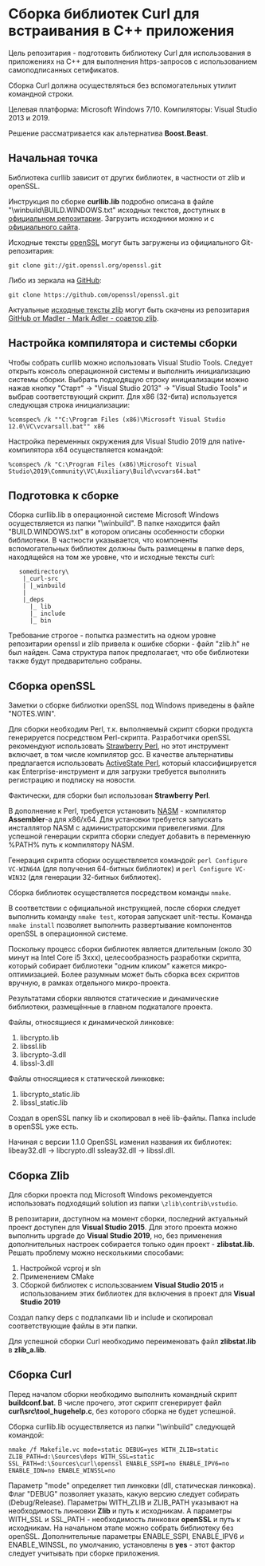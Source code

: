 # Сборка библиотек Curl для встраивания в C++ приложения

Цель репозитария - подготовить библиотеку Curl для использования в приложениях на C++ для выполнения https-запросов с использованием самоподписанных сетификатов.

Сборка Curl должна осуществляться без вспомогательных утилит командной строки.

Целевая платформа: Microsoft Windows 7/10. Компиляторы: Visual Studio 2013 и 2019.

Решение рассматривается как альтернатива **Boost.Beast**.

## Начальная точка

Библиотека curllib зависит от других библиотек, в частности от zlib и openSSL.

Инструкция по сборке **curllib.lib** подробно описана в файле "\winbuild\BUILD.WINDOWS.txt" исходных текстов, доступных в [официальном репозитарии](https://github.com/curl/curl). Загрузить исходники можно и с [официального сайта](https://curl.haxx.se/download.html).

Исходные тексты [openSSL](https://www.openssl.org/source/) могут быть загружены из официального Git-репозитария:

```
git clone git://git.openssl.org/openssl.git
```

Либо из зеркала на [GitHub](https://github.com/):

```
git clone https://github.com/openssl/openssl.git
```

Актуальные [исходные тексты zlib](http://www.zlib.net/) могут быть скачены из репозитария [GitHub от Madler - Mark Adler - соавтор zlib](https://github.com/madler/zlib).

## Настройка компилятора и системы сборки

Чтобы собрать curllib можно использовать Visual Studio Tools. Следует открыть консоль операционной системы и выполнить инициализацию системы сборки. Выбрать подходящую строку инициализации можно нажав кнопку "Старт" -> "Visual Studio 2013" -> "Visual Studio Tools" и выбрав соответствующий скрипт. Для x86 (32-бита) используется следующая строка инициализации:

```
%comspec% /k ""C:\Program Files (x86)\Microsoft Visual Studio 12.0\VC\vcvarsall.bat"" x86
```

Настройка переменных окружения для Visual Studio 2019 для native-компилятора x64 осуществляется командой:

```
%comspec% /k "C:\Program Files (x86)\Microsoft Visual Studio\2019\Community\VC\Auxiliary\Build\vcvars64.bat"
```

## Подготовка к сборке

Сборка curllib.lib в операционной системе Microsoft Windows осуществляется из папки "\winbuild\". В папке находится файл "BUILD.WINDOWS.txt" в котором описаны особенности сборки библиотеки. В частности указывается, что компоненты вспомогательных библиотек должны быть размещены в папке deps, находящейся на том же уровне, что и исходные тексты curl:

```
   somedirectory\
    |_curl-src
    | |_winbuild
    |
    |_deps
      |_ lib
      |_ include
      |_ bin
```

Требование строгое - попытка разместить на одном уровне репозитарии openssl и zlib привела к ошибке сборки - файл "zlib.h" не был найден. Сама структура папок предполагает, что обе библиотеки также будут предварительно собраны.

## Сборка openSSL

Заметки о сборке библиотки openSSL под Windows приведены в файле "NOTES.WIN".

Для сборки необходим Perl, т.к. выполняемый скрипт сборки продукта генерируется посредством Perl-скрипта. Разработчики openSSL рекомендуют использовать [Strawberry Perl](http://strawberryperl.com/), но этот инструмент включает, в том числе компилятор gcc. В качестве альтернативы предлагается использовать [ActiveState Perl](https://www.activestate.com/ActivePerl), который классифицируется как Enterprise-инструмент и для загрузки требуется выполнить регистрацию и подписку на новости.

Фактически, для сборки был использован **Strawberry Perl**.

В дополнение к Perl, требуется установить [NASM](https://www.nasm.us/) - компилятор **Assembler**-а для x86/x64. Для установки требуется запускать инсталлятор NASM с администраторскими привелегиями. Для успешной генерации скрипта сборки следует добавить в переменную %PATH% путь к компилятору NASM.

Генерация скрипта сборки осуществляется командой: `perl Configure VC-WIN64A` (для получения 64-битных библиотек) и `perl Configure VC-WIN32` (для генерации 32-битных библиотек).

Сборка библиотек осуществляется посредством команды `nmake`.

В соответствии с официальной инструкцией, после сборки следует выполнить команду `nmake test`, которая запускает unit-тесты. Команда `nmake install` позволяет выполнить развертывание компонентов openSSL в операционной системе.

Поскольку процесс сборки библиотек является длительным (около 30 минут на Intel Core i5 3xxx), целесообразность разработки скрипта, который собирает библиотеки "одним кликом" кажется микро-оптимизацией. Более разумным может быть сборка всех скриптов вручную, в рамках отдельного микро-проекта.

Результатами сборки являются статические и динамические библиотеки, размещённые в главном подкаталоге проекта.

Файлы, относящиеся к динамической линковке:

1. libcrypto.lib
2. libssl.lib
3. libcrypto-3.dll
4. libssl-3.dll

Файлы относящиеся к статической линковке:

1. libcrypto_static.lib
2. libssl_static.lib

Создал в openSSL папку lib и скопировал в неё lib-файлы. Папка include в openSSL уже есть.

Начиная с версии 1.1.0 OpenSSL изменил названия их библиотек: libeay32.dll -> libcrypto.dll ssleay32.dll -> libssl.dll.

## Сборка Zlib

Для сборки проекта под Microsoft Windows рекомендуется использовать подходящий solution из папки `\zlib\contrib\vstudio`.

В репозитарии, доступном на момент сборки, последний актуальный проект доступен для **Visual Studio 2015**. Для этого проекта можно выполнить upgrade до **Visual Studio 2019**, но, без применения дополнительных настроек собирается только один проект - **zlibstat.lib**. Решать проблему можно несколькими способами:

1. Настройкой vcproj и sln
2. Применением CMake
3. Сборкой библиотек с использованием **Visual Studio 2015** и использованием этих библиотек для включения в проект для **Visual Studio 2019**

Создал папку deps с подпапками lib и include и скопировал соответствующие файлы в эти папки.

Для успешной сборки Curl необходимо переименовать файл **zlibstat.lib** в **zlib_a.lib**.

## Сборка Curl

Перед началом сборки необходимо выполнить командный скрипт **buildconf.bat**. В числе прочего, этот скрипт сгенерирует файл **curl\src\tool_hugehelp.c**, без которого сборка не будет успешной.

Сборка curllib.lib осуществляется из папки "\winbuild\" следующей командой:

```
nmake /f Makefile.vc mode=static DEBUG=yes WITH_ZLIB=static ZLIB_PATH=d:\Sources\deps WITH_SSL=static SSL_PATH=d:\Sources\curl\openssl ENABLE_SSPI=no ENABLE_IPV6=no ENABLE_IDN=no ENABLE_WINSSL=no
```

Параметр "mode" определяет тип линковки (dll, статическая линковка). Флаг "DEBUG" позволяет указать, какую версию следует собирать (Debug/Release). Параметры WITH_ZLIB и ZLIB_PATH указывают на необходимость линковки **Zlib** и путь к исходникам. А параметры WITH_SSL и SSL_PATH - необходимость линковки **openSSL** и путь к исходникам. На начальном этапе можно собрать библиотеку без openSSL. Дополнительные параметры ENABLE_SSPI, ENABLE_IPV6 и ENABLE_WINSSL, по умолчанию, установлены в **yes** - этот фактор следует учитывать при сборке приложения.

